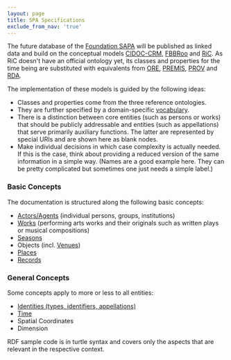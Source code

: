 ```yaml
---
layout: page
title: SPA Specifications
exclude_from_nav: 'true'
---
```


The future database of the [Foundation SAPA](https://www.sapa.swiss "Swiss Archive of the Performing Arts") will be published as linked data and build on the conceptual models [CIDOC-CRM](http://www.cidoc-crm.org), [FBBRoo](https://www.ifla.org/publications/node/11240) and [RiC](https://en.wikipedia.org/wiki/Records_in_Contexts "Records in Context"). As RiC doesn't have an official ontology yet, its classes and properties for the time being are substituted with equivalents from [ORE](http://www.openarchives.org/ore/1.0/vocabulary), [PREMIS](http://id.loc.gov/ontologies/premis.html), [PROV](http://www.w3.org/TR/prov-overview/) and [RDA](http://www.rdaregistry.info).

The implementation of these models is guided by the following ideas:

* Classes and properties come from the three reference ontologies.
* They are further specified by a domain-specific [vocabulary](https://sapa.github.io/spa-vocabulary/).
* There is a distinction between core entities (such as persons or works) that should be publicly addressable and entities (such as appellations) that serve primarily auxiliary functions. The latter are represented by special URIs and are shown here as blank nodes.
* Make individual decisions in which case complexity is actually needed. If this is the case, think about providing a reduced version of the same information in a simple way. (Names are a good example here. They can be pretty complicated but sometimes one just needs a simple label.)

### Basic Concepts <a id="basic-concepts"></a>

The documentation is structured along the following basic concepts:

* [Actors/Agents](actors) (individual persons, groups, institutions)
* [Works](works) (performing arts works and their originals such as written plays or musical compositions)
* [Seasons](seasons)
* Objects (incl. [Venues](venues))
* [Places](places)
* [Records](records)

###  General Concepts <a id="general-concepts"></a>

Some concepts apply to more or less to all entities:

* [Identities (types, identifiers, appellations)](identities)
* [Time](time)
* Spatial Coordinates
* Dimension

RDF sample code is in turtle syntax and covers only the aspects that are relevant in the respective context.